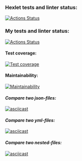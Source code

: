 ### Hexlet tests and linter status:
[![Actions Status](https://github.com/vankrajnova/python-project-50/workflows/hexlet-check/badge.svg)](https://github.com/vankrajnova/python-project-50/actions)

### My tests and linter status:
[![Actions Status](https://github.com/vankrajnova/python-project-50/workflows/python-ci/badge.svg)](https://github.com/vankrajnova/python-project-50/actions)



#### Test coverage:

[![Test coverage](https://api.codeclimate.com/v1/badges/6d225bcb1ee84fab5518/test_coverage)](https://codeclimate.com/github/vankrajnova/python-project-50/test_coverage)



#### Maintainability:

[![Maintainability](https://api.codeclimate.com/v1/badges/6d225bcb1ee84fab5518/maintainability)](https://codeclimate.com/github/vankrajnova/python-project-50/maintainability)


#### *Compare two json-files:*
[![asciicast](https://asciinema.org/a/oIbeayW4kF1Sc1Kwp2Akc13q1.svg)](https://asciinema.org/a/oIbeayW4kF1Sc1Kwp2Akc13q1)


#### *Compare two yml-files:*
[![asciicast](https://asciinema.org/a/M2m77x46KFZFpKaaLCjFNrb2b.svg)](https://asciinema.org/a/M2m77x46KFZFpKaaLCjFNrb2b)


#### *Compare two nested-files:*
[![asciicast](https://asciinema.org/a/MdcIu2Ld39lAq6Dbk0IipPdCA.svg)](https://asciinema.org/a/MdcIu2Ld39lAq6Dbk0IipPdCA)
